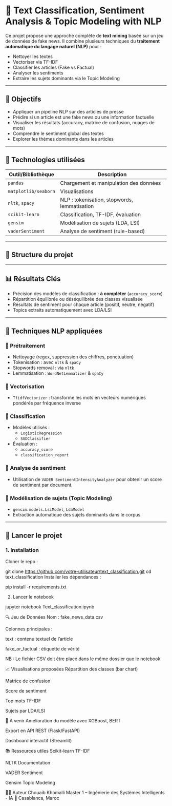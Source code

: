 # 🧠 Text Classification, Sentiment Analysis & Topic Modeling with NLP

Ce projet propose une approche complète de **text mining** basée sur un jeu de données de fake news. Il combine plusieurs techniques du **traitement automatique du langage naturel (NLP)** pour :

- Nettoyer les textes
- Vectoriser via TF-IDF
- Classifier les articles (Fake vs Factual)
- Analyser les sentiments
- Extraire les sujets dominants via le Topic Modeling

---

## 📌 Objectifs

- Appliquer un pipeline NLP sur des articles de presse
- Prédire si un article est une fake news ou une information factuelle
- Visualiser les résultats (accuracy, matrice de confusion, nuages de mots)
- Comprendre le sentiment global des textes
- Explorer les thèmes dominants dans les articles

---

## 🧰 Technologies utilisées

| Outil/Bibliothèque | Description |
|--------------------|-------------|
| `pandas`           | Chargement et manipulation des données |
| `matplotlib/seaborn` | Visualisations |
| `nltk`, `spacy`    | NLP : tokenisation, stopwords, lemmatisation |
| `scikit-learn`     | Classification, TF-IDF, évaluation |
| `gensim`           | Modélisation de sujets (LDA, LSI) |
| `vaderSentiment`   | Analyse de sentiment (rule-based) |

---

## 📂 Structure du projet


---

## 📊 Résultats Clés

- Précision des modèles de classification : **à compléter** (`accuracy_score`)
- Répartition équilibrée ou déséquilibrée des classes visualisée
- Résultats de sentiment pour chaque article (positif, neutre, négatif)
- Topics extraits automatiquement avec LDA/LSI

---

## 🧪 Techniques NLP appliquées

### 🔹 Prétraitement

- Nettoyage (regex, suppression des chiffres, ponctuation)
- Tokenisation : avec `nltk` & `spaCy`
- Stopwords removal : via `nltk`
- Lemmatisation : `WordNetLemmatizer` & `spaCy`

### 🔹 Vectorisation

- `TfidfVectorizer` : transforme les mots en vecteurs numériques pondérés par fréquence inverse

### 🔹 Classification

- Modèles utilisés : 
  - `LogisticRegression`
  - `SGDClassifier`
- Évaluation : 
  - `accuracy_score`
  - `classification_report`

### 🔹 Analyse de sentiment

- Utilisation de `VADER SentimentIntensityAnalyzer` pour obtenir un score de sentiment par document.

### 🔹 Modélisation de sujets (Topic Modeling)

- `gensim.models.LsiModel`, `LdaModel`
- Extraction automatique des sujets dominants dans le corpus

---

## 🚀 Lancer le projet

### 1. Installation
Cloner le repo :

git clone https://github.com/votre-utilisateur/text_classification.git
cd text_classification
Installer les dépendances :

pip install -r requirements.txt

2. Lancer le notebook

jupyter notebook Text_classification.ipynb

🔍 Jeu de Données
Nom : fake_news_data.csv

Colonnes principales :

text : contenu textuel de l’article

fake_or_factual : étiquette de vérité

NB : Le fichier CSV doit être placé dans le même dossier que le notebook.

📈 Visualisations proposées
Répartition des classes (bar chart)

Matrice de confusion

Score de sentiment

Top mots TF-IDF

Sujets par LDA/LSI

📌 À venir
Amélioration du modèle avec XGBoost, BERT

Export en API REST (Flask/FastAPI)

Dashboard interactif (Streamlit)

📚 Ressources utiles
Scikit-learn TF-IDF

NLTK Documentation

VADER Sentiment

Gensim Topic Modeling

👨‍💻 Auteur
Chouaib Khomalli
Master 1 – Ingénierie des Systèmes Intelligents - IA
📍 Casablanca, Maroc
